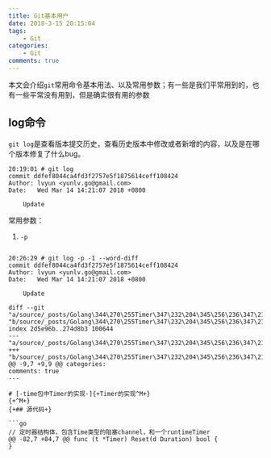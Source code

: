 ```yaml
---
title: Git基本用户
date: 2018-3-15 20:15:04
tags:
    - Git
categories:
    - Git
comments: true
---
```


本文会介绍`git`常用命令基本用法、以及常用参数；有一些是我们平常用到的，也有一些平常没有用到，但是确实很有用的参数
<!-- more -->
## log命令
`git log`是查看版本提交历史，查看历史版本中修改或者新增的内容，以及是在哪个版本修复了什么bug。
```
20:19:01 # git log
commit ddfef8044ca4fd3f2757e5f1875614ceff108424
Author: lvyun <yunlv.go@gmail.com>
Date:   Wed Mar 14 14:21:07 2018 +0800

    Update
```

常用参数：
1. `-p`
```

20:26:29 # git log -p -1 --word-diff
commit ddfef8044ca4fd3f2757e5f1875614ceff108424
Author: lvyun <yunlv.go@gmail.com>
Date:   Wed Mar 14 14:21:07 2018 +0800

    Update

diff --git "a/source/_posts/Golang\344\270\255Timer\347\232\204\345\256\236\347\216\260.md" "b/source/_posts/Golang\344\270\255Timer\347\232\204\345\256\236\347\216\260.md"
index 2d5e96b..274d8b3 100644
--- "a/source/_posts/Golang\344\270\255Timer\347\232\204\345\256\236\347\216\260.md"
+++ "b/source/_posts/Golang\344\270\255Timer\347\232\204\345\256\236\347\216\260.md"
@@ -9,7 +9,9 @@ categories:
comments: true
---

# [-time包中Timer的实现-]{+Timer的实现^M+}
{+^M+}
{+## 源代码+}

```go
// 定时器结构体，包含Time类型的阻塞channel，和一个runtimeTimer
@@ -82,7 +84,7 @@ func (t *Timer) Reset(d Duration) bool {
}
```

```
